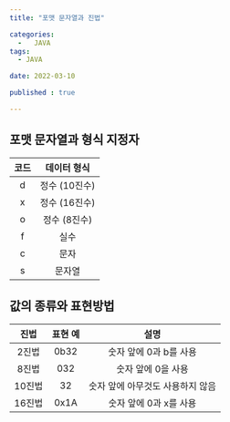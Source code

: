 ```yaml
---
title: "포맷 문자열과 진법" 

categories:
  -   JAVA
tags:
  - JAVA

date: 2022-03-10

published : true

---
```


## 포맷 문자열과 형식 지정자

코드 | 데이터 형식
:----:|:----:
d | 정수 (10진수)
x | 정수 (16진수)
o | 정수 (8진수)
f | 실수
c | 문자
s | 문자열

## 값의 종류와 표현방법

진법 | 표현 예 | 설명
:----:|:----:|:---:
2진법 | 0b32 | 숫자 앞에 0과 b를 사용
8진법 | 032 | 숫자 앞에 0을 사용
10진법 | 32 | 숫자 앞에 아무것도 사용하지 않음
16진법 | 0x1A | 숫자 앞에 0과 x를 사용